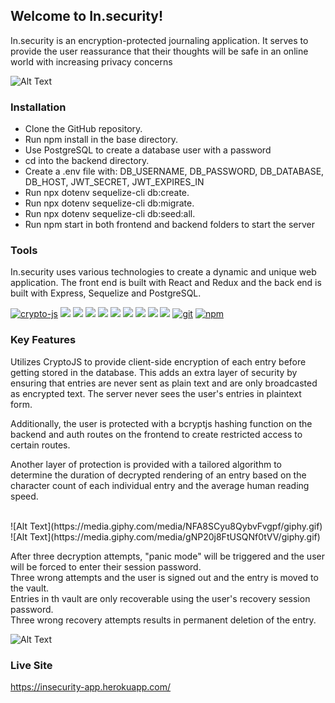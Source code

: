 ## Welcome to In.security!

In.security is an encryption-protected journaling application. It serves to provide the user reassurance that their thoughts will be safe in an online world with increasing privacy concerns

![Alt Text](https://media.giphy.com/media/yUjsQNcMOko42wse8w/giphy.gif)<br/>


### Installation
* Clone the GitHub repository.
* Run npm install in the base directory.
* Use  PostgreSQL to create a database user with a password
* cd into the backend directory.
* Create a .env file with: DB_USERNAME, DB_PASSWORD, DB_DATABASE, DB_HOST, JWT_SECRET, JWT_EXPIRES_IN
* Run npx dotenv sequelize-cli db:create.
* Run npx dotenv sequelize-cli db:migrate.
* Run npx dotenv sequelize-cli db:seed:all.
* Run npm start in both frontend and backend folders to start the server

### Tools
In.security uses various technologies to create a dynamic and unique web application. The front end is built with React and Redux and the back end is built with Express, Sequelize and PostgreSQL.

<a href="https://www.npmjs.com/package/crypto-js"><img alt="crypto-js" src="https://img.shields.io/badge/-CryptoJS-brightgreen" /></a>
<a href="https://developer.mozilla.org/en-US/docs/Web/JavaScript"><img src="https://img.shields.io/badge/-JavaScript-F7DF1E?logo=JavaScript&logoColor=333333" /></a>
<a href="https://www.heroku.com/"><img src="https://img.shields.io/badge/-Heroku-430098?logo=Heroku" /></a>
<a href="https://www.npmjs.com/package/express"><img src="https://img.shields.io/badge/-Express.js-000000?logo=Express" /></a>
<a href="https://www.postgresql.org/"><img src="https://img.shields.io/badge/-PostgreSQL-336791?logo=PostgreSQL" /></a>
<a href="https://reactjs.org/"><img src="https://img.shields.io/badge/-React-61DAFB?logo=React&logoColor=333333" /></a>
<a href="https://redux.js.org/"><img src="https://img.shields.io/badge/-Redux-764ABC?logo=Redux" /></a>
<a href="https://sequelize.org/"><img src="https://img.shields.io/badge/-Sequelize-039BE5" /></a>
<a href="https://developer.mozilla.org/en-US/docs/Web/CSS"><img src="https://img.shields.io/badge/-CSS3-1572B6?logo=CSS3" /></a>
<a href="https://developer.mozilla.org/en-US/docs/Web/HTML"><img src="https://img.shields.io/badge/-HTML5-E34F26?logo=HTML5&logoColor=ffffff" /></a>
<a href="#"><img alt="git" src="https://img.shields.io/badge/-Git-F05032?style=flat-square&logo=git&logoColor=white" /></a>
<a href="https://www.npmjs.com/"><img alt="npm" src="https://img.shields.io/badge/-NPM-CB3837?style=flat-square&logo=npm&logoColor=white" /></a>

### Key Features


Utilizes CryptoJS to provide client-side encryption of each entry before getting stored in the database. This adds an extra layer of security by ensuring that entries are never sent as plain text and are only broadcasted as encrypted text. The server never sees the user's entries in plaintext form.

Additionally, the user is protected with a bcryptjs hashing function on the backend and auth routes on the frontend to create restricted access to certain routes.

Another layer of protection is provided with a tailored algorithm to determine the duration of decrypted rendering of an entry based on the character count of each individual entry and the average human reading speed.

<br/>
![Alt Text](https://media.giphy.com/media/NFA8SCyu8QybvFvgpf/giphy.gif)
![Alt Text](https://media.giphy.com/media/gNP20j8FtUSQNf0tVV/giphy.gif)
<br/>

After three decryption attempts, "panic mode" will be triggered and the user will be forced to enter their session password.<br/>Three wrong attempts and the user is signed out and the entry is moved to the vault.<br/>Entries in th vault are only recoverable using the user's recovery session password. <br/>Three wrong recovery attempts results in permanent deletion of the entry.

![Alt Text](https://media.giphy.com/media/HnR7WJzpCvomGQfGeF/giphy.gif)<br/>

### Live Site
https://insecurity-app.herokuapp.com/
